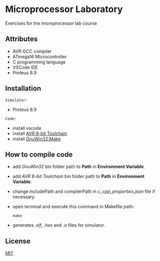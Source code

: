 # Microprocessor Laboratory

Exercises for the microprocessor lab course

## **Attributes**

- AVR GCC compiler
- ATmega16 Microcontroller
- C programming language
- VSCode IDE
- Proteus 8.9

## **Installation**

_`Simulator:`_

- Proteus 8.9

_`Code:`_

- install vscode
- install [AVR 8-bit Toolchain](https://www.microchip.com/en-us/development-tools-tools-and-software/gcc-compilers-avr-and-arm)
- install [GnuWin32.Make](https://sourceforge.net/projects/gnuwin32/files/make/3.81/make-3.81.exe)

## **How to compile code**

- add _GnuWin32_ bin folder path to **Path** in **Environment Variable**.
- add _AVR 8-bit Toolchain_ bin folder path to **Path** in **Environment Variable**.
- change includePath and compilerPath in _c_cpp_properties.json_ file if necessary.
- open terminal and execute this command in Makefile path:

      make
- generates _.elf_, _.hex_ and _.o_ files for simulator.

## **License**

[MIT](LICENSE)

